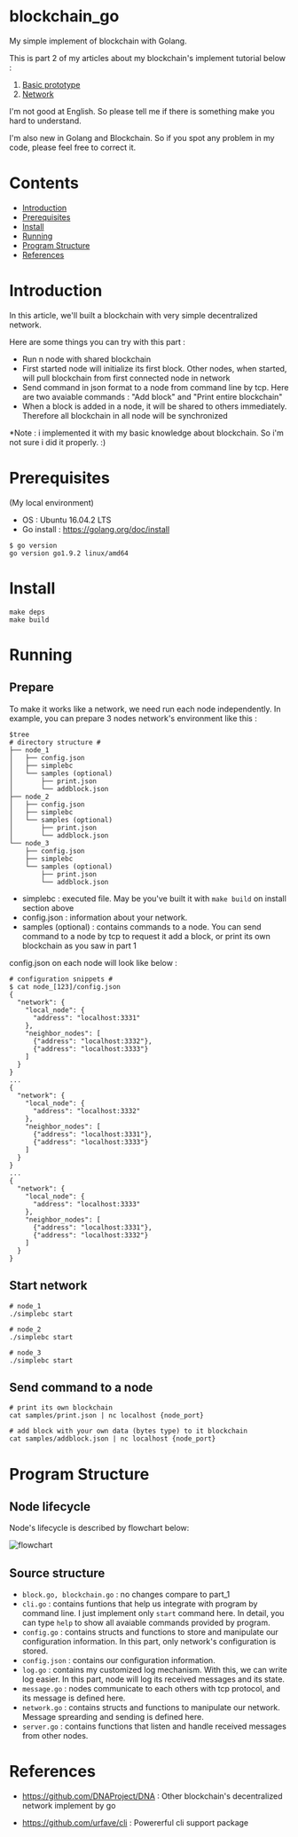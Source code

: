 # blockchain_go
My simple implement of blockchain with Golang.

This is part 2 of my articles about my blockchain's implement tutorial below :

1. [Basic prototype](https://github.com/mytv1/blockchain_go/tree/part_1)
2. [Network](https://github.com/mytv1/blockchain_go/tree/part_2)

I'm not good at English. So please tell me if there is something make you hard to understand.

I'm also new in Golang and Blockchain. So if you spot any problem in my code, please feel free to correct it.

# Contents
- [Introduction](#introduction)
- [Prerequisites](#prerequisites)
- [Install](#install)
- [Running](#running)
- [Program Structure](#program-structure)
- [References](#references)

# Introduction
In this article, we'll built a blockchain with very simple decentralized network.

Here are some things you can try with this part :
+ Run n node with shared blockchain
+ First started node will initialize its first block. Other nodes, when started, will pull blockchain from first connected node in network
+ Send command in json format to a node from command line by tcp. Here are two avaiable commands : "Add block" and "Print entire blockchain"
+ When a block is added in a node, it will be shared to others immediately. Therefore all blockchain in all node will be synchronized

*Note : i implemented it with my basic knowledge about blockchain. So i'm not sure i did it properly. :)

# Prerequisites
(My local environment)

- OS : Ubuntu 16.04.2 LTS
- Go install : https://golang.org/doc/install

```
$ go version
go version go1.9.2 linux/amd64
```

# Install
```
make deps
make build
```

# Running
## Prepare 
To make it works like a network, we need run each node independently. In example, you can prepare 3 nodes network's environment like this :

```shell
$tree
# directory structure #
├── node_1
│   ├── config.json
│   ├── simplebc
│   └── samples (optional)
│       ├── print.json
│       └── addblock.json
├── node_2
│   ├── config.json
│   ├── simplebc
│   └── samples (optional)
│       ├── print.json
│       └── addblock.json
└── node_3
    ├── config.json
    ├── simplebc
    └── samples (optional)
        ├── print.json
        └── addblock.json

```

* simplebc : executed file. May be you've built it with `make build` on install section above
* config.json : information about your network.
* samples (optional) : contains commands to a node. You can send command to a node by tcp to request it add a block, or print its own blockchain as you saw in part 1

config.json on each node will look like below :

```shell
# configuration snippets #
$ cat node_[123]/config.json
{
  "network": {
    "local_node": {
      "address": "localhost:3331"
    },
    "neighbor_nodes": [
      {"address": "localhost:3332"},
      {"address": "localhost:3333"}
    ]
  }
}
...
{
  "network": {
    "local_node": {
      "address": "localhost:3332"
    },
    "neighbor_nodes": [
      {"address": "localhost:3331"},
      {"address": "localhost:3333"}
    ]
  }
}
...
{
  "network": {
    "local_node": {
      "address": "localhost:3333"
    },
    "neighbor_nodes": [
      {"address": "localhost:3331"},
      {"address": "localhost:3332"}
    ]
  }
}
```

## Start network

```shell
# node_1
./simplebc start

# node_2
./simplebc start

# node_3
./simplebc start
```

## Send command to a node
```shell
# print its own blockchain
cat samples/print.json | nc localhost {node_port}

# add block with your own data (bytes type) to it blockchain
cat samples/addblock.json | nc localhost {node_port}
```

# Program Structure

## Node lifecycle
Node's lifecycle is described by flowchart below:

![flowchart](https://i.imgur.com/F1m7SCf.jpg)

## Source structure
* `block.go, blockchain.go` : no changes compare to part_1
* `cli.go` : contains funtions that help us integrate with program by command line. I just implement only `start` command here. In detail, you can type `help` to show all avaiable commands provided by program.
* `config.go` : contains structs and functions to store and manipulate our configuration information. In this part, only network's configuration is stored.
* `config.json` : contains our configuration information.
* `log.go` : contains my customized log mechanism. With this, we can write log easier. In this part, node will log its received messages and its state.
* `message.go` : nodes communicate to each others with tcp protocol, and its message is defined here.
* `network.go` : contains structs and functions to manipulate our network. Message sprearding and sending is defined here.
* `server.go` : contains functions that listen and handle received messages from other nodes.

# References
* https://github.com/DNAProject/DNA : Other blockchain's decentralized network implement by go

* https://github.com/urfave/cli : Powererful cli support package
